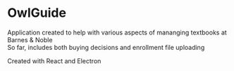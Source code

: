 # OwlGuide

Application created to help with various aspects of mananging textbooks at Barnes & Noble\
So far, includes both buying decisions and enrollment file uploading

Created with React and Electron
